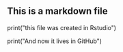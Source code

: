 ## This is a markdown file
print("this file was created in Rstudio")

print("And now it lives in GitHub")
